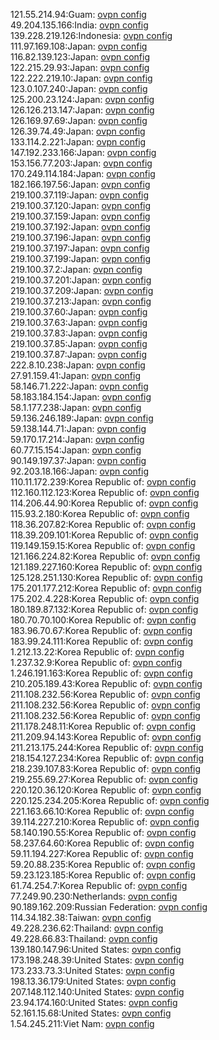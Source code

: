121.55.214.94:Guam: [ovpn config](vpn/121_55_214_94.ovpn)  
49.204.135.166:India: [ovpn config](vpn/49_204_135_166.ovpn)  
139.228.219.126:Indonesia: [ovpn config](vpn/139_228_219_126.ovpn)  
111.97.169.108:Japan: [ovpn config](vpn/111_97_169_108.ovpn)  
116.82.139.123:Japan: [ovpn config](vpn/116_82_139_123.ovpn)  
122.215.29.93:Japan: [ovpn config](vpn/122_215_29_93.ovpn)  
122.222.219.10:Japan: [ovpn config](vpn/122_222_219_10.ovpn)  
123.0.107.240:Japan: [ovpn config](vpn/123_0_107_240.ovpn)  
125.200.23.124:Japan: [ovpn config](vpn/125_200_23_124.ovpn)  
126.126.213.147:Japan: [ovpn config](vpn/126_126_213_147.ovpn)  
126.169.97.69:Japan: [ovpn config](vpn/126_169_97_69.ovpn)  
126.39.74.49:Japan: [ovpn config](vpn/126_39_74_49.ovpn)  
133.114.2.221:Japan: [ovpn config](vpn/133_114_2_221.ovpn)  
147.192.233.166:Japan: [ovpn config](vpn/147_192_233_166.ovpn)  
153.156.77.203:Japan: [ovpn config](vpn/153_156_77_203.ovpn)  
170.249.114.184:Japan: [ovpn config](vpn/170_249_114_184.ovpn)  
182.166.197.56:Japan: [ovpn config](vpn/182_166_197_56.ovpn)  
219.100.37.119:Japan: [ovpn config](vpn/219_100_37_119.ovpn)  
219.100.37.120:Japan: [ovpn config](vpn/219_100_37_120.ovpn)  
219.100.37.159:Japan: [ovpn config](vpn/219_100_37_159.ovpn)  
219.100.37.192:Japan: [ovpn config](vpn/219_100_37_192.ovpn)  
219.100.37.196:Japan: [ovpn config](vpn/219_100_37_196.ovpn)  
219.100.37.197:Japan: [ovpn config](vpn/219_100_37_197.ovpn)  
219.100.37.199:Japan: [ovpn config](vpn/219_100_37_199.ovpn)  
219.100.37.2:Japan: [ovpn config](vpn/219_100_37_2.ovpn)  
219.100.37.201:Japan: [ovpn config](vpn/219_100_37_201.ovpn)  
219.100.37.209:Japan: [ovpn config](vpn/219_100_37_209.ovpn)  
219.100.37.213:Japan: [ovpn config](vpn/219_100_37_213.ovpn)  
219.100.37.60:Japan: [ovpn config](vpn/219_100_37_60.ovpn)  
219.100.37.63:Japan: [ovpn config](vpn/219_100_37_63.ovpn)  
219.100.37.83:Japan: [ovpn config](vpn/219_100_37_83.ovpn)  
219.100.37.85:Japan: [ovpn config](vpn/219_100_37_85.ovpn)  
219.100.37.87:Japan: [ovpn config](vpn/219_100_37_87.ovpn)  
222.8.10.238:Japan: [ovpn config](vpn/222_8_10_238.ovpn)  
27.91.159.41:Japan: [ovpn config](vpn/27_91_159_41.ovpn)  
58.146.71.222:Japan: [ovpn config](vpn/58_146_71_222.ovpn)  
58.183.184.154:Japan: [ovpn config](vpn/58_183_184_154.ovpn)  
58.1.177.238:Japan: [ovpn config](vpn/58_1_177_238.ovpn)  
59.136.246.189:Japan: [ovpn config](vpn/59_136_246_189.ovpn)  
59.138.144.71:Japan: [ovpn config](vpn/59_138_144_71.ovpn)  
59.170.17.214:Japan: [ovpn config](vpn/59_170_17_214.ovpn)  
60.77.15.154:Japan: [ovpn config](vpn/60_77_15_154.ovpn)  
90.149.197.37:Japan: [ovpn config](vpn/90_149_197_37.ovpn)  
92.203.18.166:Japan: [ovpn config](vpn/92_203_18_166.ovpn)  
110.11.172.239:Korea Republic of: [ovpn config](vpn/110_11_172_239.ovpn)  
112.160.112.123:Korea Republic of: [ovpn config](vpn/112_160_112_123.ovpn)  
114.206.44.90:Korea Republic of: [ovpn config](vpn/114_206_44_90.ovpn)  
115.93.2.180:Korea Republic of: [ovpn config](vpn/115_93_2_180.ovpn)  
118.36.207.82:Korea Republic of: [ovpn config](vpn/118_36_207_82.ovpn)  
118.39.209.101:Korea Republic of: [ovpn config](vpn/118_39_209_101.ovpn)  
119.149.159.15:Korea Republic of: [ovpn config](vpn/119_149_159_15.ovpn)  
121.166.224.82:Korea Republic of: [ovpn config](vpn/121_166_224_82.ovpn)  
121.189.227.160:Korea Republic of: [ovpn config](vpn/121_189_227_160.ovpn)  
125.128.251.130:Korea Republic of: [ovpn config](vpn/125_128_251_130.ovpn)  
175.201.177.212:Korea Republic of: [ovpn config](vpn/175_201_177_212.ovpn)  
175.202.4.228:Korea Republic of: [ovpn config](vpn/175_202_4_228.ovpn)  
180.189.87.132:Korea Republic of: [ovpn config](vpn/180_189_87_132.ovpn)  
180.70.70.100:Korea Republic of: [ovpn config](vpn/180_70_70_100.ovpn)  
183.96.70.67:Korea Republic of: [ovpn config](vpn/183_96_70_67.ovpn)  
183.99.24.111:Korea Republic of: [ovpn config](vpn/183_99_24_111.ovpn)  
1.212.13.22:Korea Republic of: [ovpn config](vpn/1_212_13_22.ovpn)  
1.237.32.9:Korea Republic of: [ovpn config](vpn/1_237_32_9.ovpn)  
1.246.191.163:Korea Republic of: [ovpn config](vpn/1_246_191_163.ovpn)  
210.205.189.43:Korea Republic of: [ovpn config](vpn/210_205_189_43.ovpn)  
211.108.232.56:Korea Republic of: [ovpn config](vpn/211_108_232_56.ovpn)  
211.108.232.56:Korea Republic of: [ovpn config](vpn/211_108_232_56.ovpn)  
211.108.232.56:Korea Republic of: [ovpn config](vpn/211_108_232_56.ovpn)  
211.178.248.11:Korea Republic of: [ovpn config](vpn/211_178_248_11.ovpn)  
211.209.94.143:Korea Republic of: [ovpn config](vpn/211_209_94_143.ovpn)  
211.213.175.244:Korea Republic of: [ovpn config](vpn/211_213_175_244.ovpn)  
218.154.127.234:Korea Republic of: [ovpn config](vpn/218_154_127_234.ovpn)  
218.239.107.83:Korea Republic of: [ovpn config](vpn/218_239_107_83.ovpn)  
219.255.69.27:Korea Republic of: [ovpn config](vpn/219_255_69_27.ovpn)  
220.120.36.120:Korea Republic of: [ovpn config](vpn/220_120_36_120.ovpn)  
220.125.234.205:Korea Republic of: [ovpn config](vpn/220_125_234_205.ovpn)  
221.163.66.10:Korea Republic of: [ovpn config](vpn/221_163_66_10.ovpn)  
39.114.227.210:Korea Republic of: [ovpn config](vpn/39_114_227_210.ovpn)  
58.140.190.55:Korea Republic of: [ovpn config](vpn/58_140_190_55.ovpn)  
58.237.64.60:Korea Republic of: [ovpn config](vpn/58_237_64_60.ovpn)  
59.11.194.227:Korea Republic of: [ovpn config](vpn/59_11_194_227.ovpn)  
59.20.88.235:Korea Republic of: [ovpn config](vpn/59_20_88_235.ovpn)  
59.23.123.185:Korea Republic of: [ovpn config](vpn/59_23_123_185.ovpn)  
61.74.254.7:Korea Republic of: [ovpn config](vpn/61_74_254_7.ovpn)  
77.249.90.230:Netherlands: [ovpn config](vpn/77_249_90_230.ovpn)  
90.189.162.209:Russian Federation: [ovpn config](vpn/90_189_162_209.ovpn)  
114.34.182.38:Taiwan: [ovpn config](vpn/114_34_182_38.ovpn)  
49.228.236.62:Thailand: [ovpn config](vpn/49_228_236_62.ovpn)  
49.228.66.83:Thailand: [ovpn config](vpn/49_228_66_83.ovpn)  
139.180.147.96:United States: [ovpn config](vpn/139_180_147_96.ovpn)  
173.198.248.39:United States: [ovpn config](vpn/173_198_248_39.ovpn)  
173.233.73.3:United States: [ovpn config](vpn/173_233_73_3.ovpn)  
198.13.36.179:United States: [ovpn config](vpn/198_13_36_179.ovpn)  
207.148.112.140:United States: [ovpn config](vpn/207_148_112_140.ovpn)  
23.94.174.160:United States: [ovpn config](vpn/23_94_174_160.ovpn)  
52.161.15.68:United States: [ovpn config](vpn/52_161_15_68.ovpn)  
1.54.245.211:Viet Nam: [ovpn config](vpn/1_54_245_211.ovpn)  

